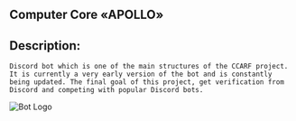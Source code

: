 ## Computer Core «APOLLO»

## Description:
```
Discord bot which is one of the main structures of the CCARF project. It is currently a very early version of the bot and is constantly being updated. The final goal of this project, get verification from Discord and competing with popular Discord bots.
```

![Bot Logo](https://user-images.githubusercontent.com/105137450/236829101-b0ee3dc8-bfc9-45b8-be4d-1d0427b426b6.png)